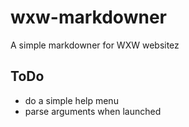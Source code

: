 # wxw-markdowner

A simple markdowner for WXW websitez

## ToDo

* do a simple help menu
* parse arguments when launched